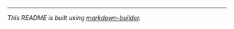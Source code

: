 -----

*This README is built using [markdown-builder](https://github.com/30-seconds/markdown-builder).*